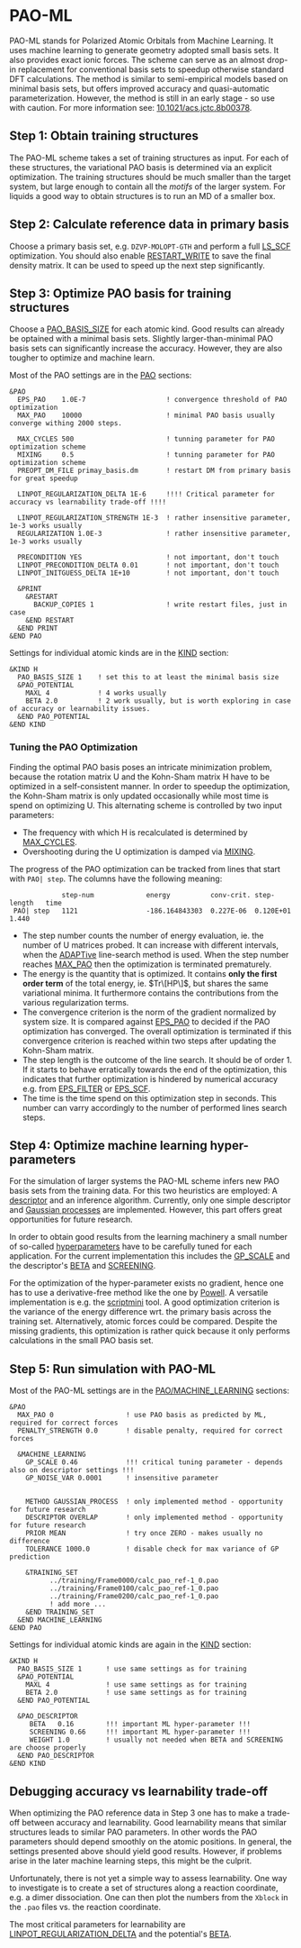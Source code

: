 # PAO-ML

PAO-ML stands for Polarized Atomic Orbitals from Machine Learning. It uses machine learning to
generate geometry adopted small basis sets. It also provides exact ionic forces. The scheme can
serve as an almost drop-in replacement for conventional basis sets to speedup otherwise standard DFT
calculations. The method is similar to semi-empirical models based on minimal basis sets, but offers
improved accuracy and quasi-automatic parameterization. However, the method is still in an early
stage - so use with caution. For more information see:
[10.1021/acs.jctc.8b00378](https://dx.doi.org/10.1021/acs.jctc.8b00378).

## Step 1: Obtain training structures

The PAO-ML scheme takes a set of training structures as input. For each of these structures, the
variational PAO basis is determined via an explicit optimization. The training structures should be
much smaller than the target system, but large enough to contain all the *motifs* of the larger
system. For liquids a good way to obtain structures is to run an MD of a smaller box.

## Step 2: Calculate reference data in primary basis

Choose a primary basis set, e.g. `DZVP-MOLOPT-GTH` and perform a full
[LS_SCF](#CP2K_INPUT.FORCE_EVAL.DFT.LS_SCF) optimization. You should also enable
[RESTART_WRITE](#CP2K_INPUT.FORCE_EVAL.DFT.LS_SCF.RESTART_WRITE) to save the final density matrix.
It can be used to speed up the next step significantly.

## Step 3: Optimize PAO basis for training structures

Choose a [PAO_BASIS_SIZE](#CP2K_INPUT.FORCE_EVAL.SUBSYS.KIND.PAO_BASIS_SIZE) for each atomic kind.
Good results can already be optained with a minimal basis sets. Slightly larger-than-minimal PAO
basis sets can significantly increase the accuracy. However, they are also tougher to optimize and
machine learn.

Most of the PAO settings are in the [PAO](#CP2K_INPUT.FORCE_EVAL.DFT.LS_SCF.PAO) sections:

```
&PAO
  EPS_PAO    1.0E-7                    ! convergence threshold of PAO optimization
  MAX_PAO    10000                     ! minimal PAO basis usually converge withing 2000 steps.
  
  MAX_CYCLES 500                       ! tunning parameter for PAO optimization scheme
  MIXING     0.5                       ! tunning parameter for PAO optimization scheme
  PREOPT_DM_FILE primay_basis.dm       ! restart DM from primary basis for great speedup
  
  LINPOT_REGULARIZATION_DELTA 1E-6     !!!! Critical parameter for accuracy vs learnability trade-off !!!!
  
  LINPOT_REGULARIZATION_STRENGTH 1E-3  ! rather insensitive parameter, 1e-3 works usually
  REGULARIZATION 1.0E-3                ! rather insensitive parameter, 1e-3 works usually
  
  PRECONDITION YES                     ! not important, don't touch 
  LINPOT_PRECONDITION_DELTA 0.01       ! not important, don't touch 
  LINPOT_INITGUESS_DELTA 1E+10         ! not important, don't touch

  &PRINT
    &RESTART
      BACKUP_COPIES 1                  ! write restart files, just in case
    &END RESTART
  &END PRINT
&END PAO
```

Settings for individual atomic kinds are in the [KIND](#CP2K_INPUT.FORCE_EVAL.SUBSYS.KIND) section:

```
&KIND H
  PAO_BASIS_SIZE 1    ! set this to at least the minimal basis size
  &PAO_POTENTIAL
    MAXL 4            ! 4 works usually
    BETA 2.0          ! 2 work usually, but is worth exploring in case of accuracy or learnability issues.
  &END PAO_POTENTIAL
&END KIND
```

### Tuning the PAO Optimization

Finding the optimal PAO basis poses an intricate minimization problem, because the rotation matrix U
and the Kohn-Sham matrix H have to be optimized in a self-consistent manner. In order to speedup the
optimization, the Kohn-Sham matrix is only updated occasionally while most time is spend on
optimizing U. This alternating scheme is controlled by two input parameters:

- The frequency with which H is recalculated is determined by
  [MAX_CYCLES](#CP2K_INPUT.FORCE_EVAL.DFT.LS_SCF.PAO.MAX_CYCLES).
- Overshooting during the U optimization is damped via
  [MIXING](#CP2K_INPUT.FORCE_EVAL.DFT.LS_SCF.PAO.MIXING).

The progress of the PAO optimization can be tracked from lines that start with `PAO| step`. The
columns have the following meaning:

```
             step-num             energy          conv-crit. step-length   time
 PAO| step   1121                 -186.164843303  0.227E-06  0.120E+01     1.440
```

- The step number counts the number of energy evaluation, ie. the number of U matrices probed. It
  can increase with different intervals, when the
  [ADAPTive](#CP2K_INPUT.FORCE_EVAL.DFT.LS_SCF.PAO.LINE_SEARCH.METHOD) line-search method is used.
  When the step number reaches [MAX_PAO](#CP2K_INPUT.FORCE_EVAL.DFT.LS_SCF.PAO.MAX_PAO) then the
  optimization is terminated prematurely.
- The energy is the quantity that is optimized. It contains **only the first order term** of the
  total energy, ie. $Tr\[HP\]$, but shares the same variational minima. It furthermore contains the
  contributions from the various regularization terms.
- The convergence criterion is the norm of the gradient normalized by system size. It is compared
  against [EPS_PAO](#CP2K_INPUT.FORCE_EVAL.DFT.LS_SCF.PAO.EPS_PAO) to decided if the PAO
  optimization has converged. The overall optimization is terminated if this convergence criterion
  is reached within two steps after updating the Kohn-Sham matrix.
- The step length is the outcome of the line search. It should be of order 1. If it starts to behave
  erratically towards the end of the optimization, this indicates that further optimization is
  hindered by numerical accuracy e.g. from
  [EPS_FILTER](#CP2K_INPUT.FORCE_EVAL.DFT.LS_SCF.EPS_FILTER) or
  [EPS_SCF](#CP2K_INPUT.FORCE_EVAL.DFT.LS_SCF.EPS_SCF).
- The time is the time spend on this optimization step in seconds. This number can varry accordingly
  to the number of performed lines search steps.

## Step 4: Optimize machine learning hyper-parameters

For the simulation of larger systems the PAO-ML scheme infers new PAO basis sets from the training
data. For this two heuristics are employed: A
[descriptor](<https://en.wikipedia.org/wiki/Feature_(machine_learning)>) and an inference algorithm.
Currently, only one simple descriptor and
[Gaussian processes](https://en.wikipedia.org/wiki/Gaussian_process) are implemented. However, this
part offers great opportunities for future research.

In order to obtain good results from the learning machinery a small number of so-called
[hyperparameters](https://en.wikipedia.org/wiki/Hyperparameter) have to be carefully tuned for each
application. For the current implementation this includes the
[GP_SCALE](#CP2K_INPUT.FORCE_EVAL.DFT.LS_SCF.PAO.MACHINE_LEARNING.GP_SCALE) and the descriptor's
[BETA](#CP2K_INPUT.FORCE_EVAL.SUBSYS.KIND.PAO_DESCRIPTOR.BETA) and
[SCREENING](#CP2K_INPUT.FORCE_EVAL.SUBSYS.KIND.PAO_DESCRIPTOR.SCREENING).

For the optimization of the hyper-parameter exists no gradient, hence one has to use a
derivative-free method like the one by [Powell](https://en.wikipedia.org/wiki/Powell%27s_method). A
versatile implementation is e.g. the
[scriptmini](https://github.com/cp2k/cp2k/tree/master/tools/scriptmini) tool. A good optimization
criterion is the variance of the energy difference wrt. the primary basis across the training set.
Alternatively, atomic forces could be compared. Despite the missing gradients, this optimization is
rather quick because it only performs calculations in the small PAO basis set.

## Step 5: Run simulation with PAO-ML

Most of the PAO-ML settings are in the
[PAO/MACHINE_LEARNING](#CP2K_INPUT.FORCE_EVAL.DFT.LS_SCF.PAO.MACHINE_LEARNING) sections:

```
&PAO
  MAX_PAO 0                  ! use PAO basis as predicted by ML, required for correct forces
  PENALTY_STRENGTH 0.0       ! disable penalty, required for correct forces
  
  &MACHINE_LEARNING
    GP_SCALE 0.46            !!! critical tuning parameter - depends also on descriptor settings !!!
    GP_NOISE_VAR 0.0001      ! insensitive parameter


    METHOD GAUSSIAN_PROCESS  ! only implemented method - opportunity for future research
    DESCRIPTOR OVERLAP       ! only implemented method - opportunity for future research
    PRIOR MEAN               ! try once ZERO - makes usually no difference
    TOLERANCE 1000.0         ! disable check for max variance of GP prediction
    
    &TRAINING_SET
          ../training/Frame0000/calc_pao_ref-1_0.pao
          ../training/Frame0100/calc_pao_ref-1_0.pao
          ../training/Frame0200/calc_pao_ref-1_0.pao
          ! add more ...
    &END TRAINING_SET
  &END MACHINE_LEARNING
&END PAO
```

Settings for individual atomic kinds are again in the [KIND](#CP2K_INPUT.FORCE_EVAL.SUBSYS.KIND)
section:

```
&KIND H
  PAO_BASIS_SIZE 1      ! use same settings as for training
  &PAO_POTENTIAL
    MAXL 4              ! use same settings as for training
    BETA 2.0            ! use same settings as for training
  &END PAO_POTENTIAL
  
  &PAO_DESCRIPTOR
     BETA   0.16        !!! important ML hyper-parameter !!!
     SCREENING 0.66     !!! important ML hyper-parameter !!!
     WEIGHT 1.0         ! usually not needed when BETA and SCREENING are choose properly
  &END PAO_DESCRIPTOR
&END KIND
```

## Debugging accuracy vs learnability trade-off

When optimizing the PAO reference data in Step 3 one has to make a trade-off between accuracy and
learnability. Good learnability means that similar structures leads to similar PAO parameters. In
other words the PAO parameters should depend smoothly on the atomic positions. In general, the
settings presented above should yield good results. However, if problems arise in the later machine
learning steps, this might be the culprit.

Unfortunately, there is not yet a simple way to assess learnability. One way to investigate is to
create a set of structures along a reaction coordinate, e.g. a dimer dissociation. One can then plot
the numbers from the `Xblock` in the `.pao` files vs. the reaction coordinate.

The most critical parameters for learnability are
[LINPOT_REGULARIZATION_DELTA](#CP2K_INPUT.FORCE_EVAL.DFT.LS_SCF.PAO.LINPOT_REGULARIZATION_DELTA) and
the potential's [BETA](#CP2K_INPUT.FORCE_EVAL.SUBSYS.KIND.PAO_POTENTIAL.BETA).
